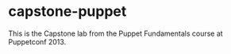 capstone-puppet
===============

This is the Capstone lab from the Puppet Fundamentals course at Puppetconf 2013.
